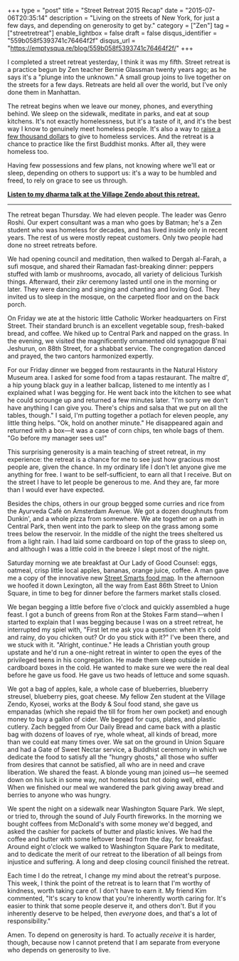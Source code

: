 +++
type = "post"
title = "Street Retreat 2015 Recap"
date = "2015-07-06T20:35:14"
description = "Living on the streets of New York, for just a few days, and depending on generosity to get by."
category = ["Zen"]
tag = ["streetretreat"]
enable_lightbox = false
draft = false
disqus_identifier = "559b058f5393741c76464f2f"
disqus_url = "https://emptysqua.re/blog/559b058f5393741c76464f2f/"
+++

<p>I completed a street retreat yesterday, I think it was my fifth. Street retreat is a practice begun by Zen teacher Bernie Glassman twenty years ago; as he says it's a "plunge into the unknown." A small group joins to live together on the streets for a few days. Retreats are held all over the world, but I've only done them in Manhattan.</p>
<p>The retreat begins when we leave our money, phones, and everything behind. We sleep on the sidewalk, meditate in parks, and eat at soup kitchens. It's not exactly homelessness, but it's a taste of it, and it's the best way I know to genuinely meet homeless people. It's also a way to <a href="/begging-2015/">raise a few thousand dollars</a> to give to homeless services. And the retreat is a chance to practice like the first Buddhist monks. After all, they were homeless too.</p>
<p>Having few possessions and few plans, not knowing where we'll eat or sleep, depending on others to support us: it's a way to be humbled and freed, to rely on grace to see us through.</p>
<p><strong><a href="/grace/">Listen to my dharma talk at the Village Zendo about this retreat.</a></strong></p>
<hr />
<p>The retreat began Thursday. We had eleven people. The leader was Genro Roshi. Our expert consultant was a man who goes by Batman; he's a Zen student who was homeless for decades, and has lived inside only in recent years. The rest of us were mostly repeat customers. Only two people had done no street retreats before.</p>
<p>We had opening council and meditation, then walked to Dergah al-Farah, a sufi mosque, and shared their Ramadan fast-breaking dinner: peppers stuffed with lamb or mushrooms, avocado, all variety of delicious Turkish things. Afterward, their zikr ceremony lasted until one in the morning or later. They were dancing and singing and chanting and loving God. They invited us to sleep in the mosque, on the carpeted floor and on the back porch.</p>
<p>On Friday we ate at the historic little Catholic Worker headquarters on First Street. Their standard brunch is an excellent vegetable soup, fresh-baked bread, and coffee. We hiked up to Central Park and napped on the grass. In the evening, we visited the magnificently ornamented old synagogue B'nai Jeshurun, on 88th Street, for a shabbat service. The congregation danced and prayed, the two cantors harmonized expertly.</p>
<p>For our Friday dinner we begged from restaurants in the Natural History Museum area. I asked for some food from a tapas restaurant. The ma&icirc;tre d', a hip young black guy in a leather ballcap, listened to me intently as I explained what I was begging for. He went back into the kitchen to see what he could scrounge up and returned a few minutes later. "I'm sorry we don't have anything I can give you. There's chips and salsa that we put on all the tables, though." I said, I'm putting together a potlach for eleven people, any little thing helps. "Ok, hold on another minute." He disappeared again and returned with a box&mdash;it was a case of corn chips, ten whole bags of them. "Go before my manager sees us!"</p>
<p>This surprising generosity is a main teaching of street retreat, in my experience: the retreat is a chance for me to see just how gracious most people are, given the chance. In my ordinary life I don't let anyone give me anything for free. I want to be self-sufficient, to earn all that I receive. But on the street I have to let people be generous to me. And they are, far more than I would ever have expected.</p>
<p>Besides the chips, others in our group begged some curries and rice from the Ayurveda Caf&eacute; on Amsterdam Avenue. We got a dozen doughnuts from Dunkin', and a whole pizza from somewhere. We ate together on a path in Central Park, then went into the park to sleep on the grass among some trees below the reservoir. In the middle of the night the trees sheltered us from a light rain. I had laid some cardboard on top of the grass to sleep on, and although I was a little cold in the breeze I slept most of the night.</p>
<p>Saturday morning we ate breakfast at Our Lady of Good Counsel: eggs, oatmeal, crisp little local apples, bananas, orange juice, coffee. A man gave me a copy of the innovative new <a href="http://streetsmartsnyc.org/">Street Smarts food map</a>. In the afternoon we hoofed it down Lexington, all the way from East 86th Street to Union Square, in time to beg for dinner before the farmers market stalls closed.</p>
<p>We began begging a little before five o'clock and quickly assembled a huge feast. I got a bunch of greens from Ron at the Stokes Farm stand&mdash;when I started to explain that I was begging because I was on a street retreat, he interrupted my spiel with, "First let me ask you a question: when it's cold and rainy, do you chicken out? Or do you stick with it?" I've been there, and we stuck with it. "Alright, continue." He leads a Christian youth group upstate and he'd run a one-night retreat in winter to open the eyes of the privileged teens in his congregation. He made them sleep outside in cardboard boxes in the cold. He wanted to make sure we were the real deal before he gave us food. He gave us two heads of lettuce and some squash.</p>
<p>We got a bag of apples, kale, a whole case of blueberries, blueberry streusel, blueberry pies, goat cheese. My fellow Zen student at the Village Zendo, Kyosei, works at the Body &amp; Soul food stand, she gave us empanadas (which she repaid the till for from her own pocket) and enough money to buy a gallon of cider. We begged for cups, plates, and plastic cutlery. Zach begged from Our Daily Bread and came back with a plastic bag with dozens of loaves of rye, whole wheat, all kinds of bread, more than we could eat many times over. We sat on the ground in Union Square and had a Gate of Sweet Nectar service, a Buddhist ceremony in which we dedicate the food to satisfy all the "hungry ghosts," all those who suffer from desires that cannot be satisfied, all who are in need and crave liberation. We shared the feast. A blonde young man joined us&mdash;he seemed down on his luck in some way, not homeless but not doing well, either. When we finished our meal we wandered the park giving away bread and berries to anyone who was hungry.</p>
<p>We spent the night on a sidewalk near Washington Square Park. We slept, or tried to, through the sound of July Fourth fireworks. In the morning we bought coffees from McDonald's with some money we'd begged, and asked the cashier for packets of butter and plastic knives. We had the coffee and butter with some leftover bread from the day, for breakfast. Around eight o'clock we walked to Washington Square Park to meditate, and to dedicate the merit of our retreat to the liberation of all beings from injustice and suffering. A long and deep closing council finished the retreat.</p>
<p>Each time I do the retreat, I change my mind about the retreat's purpose. This week, I think the point of the retreat is to learn that I'm worthy of kindness, worth taking care of. I don't have to earn it. My friend Kim commented, "It's scary to know that you're inherently worth caring for. It's easier to think that some people deserve it, and others don't. But if you inherently deserve to be helped, then <em>everyone</em> does, and that's a lot of responsibility."</p>
<p>Amen. To depend on generosity is hard. To actually <em>receive</em> it is harder, though, because now I cannot pretend that I am separate from everyone who depends on generosity to live.</p>
